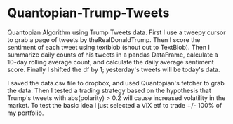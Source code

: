 # Quantopian-Trump-Tweets
Quantopian Algorithm using Trump Tweets data. 
First I use a tweepy cursor to grab a page of tweets by theRealDonaldTrump.
Then I score the sentiment of each tweet using textblob (shout out to TextBlob). 
Then I summarize daily counts of his tweets in a pandas DataFrame, 
calculate a 10-day rolling average count, 
and calculate the daily average sentiment score.
Finally I shifted the df by 1; yesterday's tweets will be today's data. 

I saved the data.csv file to dropbox, and used Quantopian's fetcher to grab the data. 
Then I tested a trading strategy based on the hypothesis that Trump's tweets with 
abs(polarity) > 0.2 will cause increased volatility in the market. 
To test the basic idea I just selected a VIX etf to trade +/- 100% of my portfolio. 
